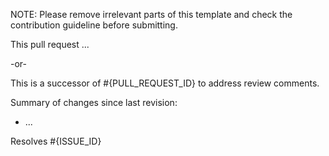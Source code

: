 NOTE: Please remove irrelevant parts of this template and check the contribution guideline before submitting.

This pull request ...

-or-

This is a successor of #{PULL_REQUEST_ID} to address review comments.

Summary of changes since last revision:
 
 - ...

Resolves #{ISSUE_ID}
